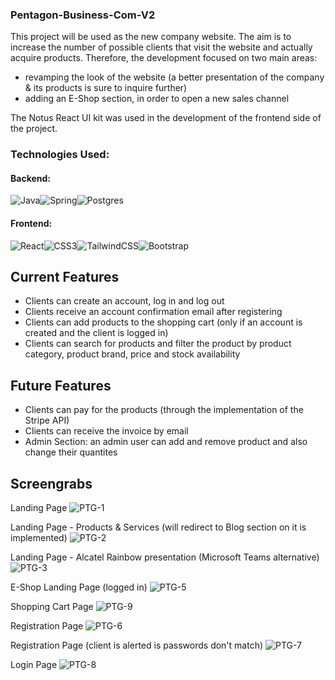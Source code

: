 ### Pentagon-Business-Com-V2
This project will be used as the new company website. The aim is to increase the number of possible clients that visit the website and actually acquire products. Therefore, the development focused on two main areas: 
- revamping the look of the website (a better presentation of the company & its products is sure to inquire further) 
- adding an E-Shop section, in order to open a new sales channel

The Notus React UI kit was used in the development of the frontend side of the project.

### Technologies Used:
#### Backend: 
![Java](https://img.shields.io/badge/java-%23ED8B00.svg?style=for-the-badge&logo=java&logoColor=white)![Spring](https://img.shields.io/badge/spring-%236DB33F.svg?style=for-the-badge&logo=spring&logoColor=white)![Postgres](https://img.shields.io/badge/postgres-%23316192.svg?style=for-the-badge&logo=postgresql&logoColor=white)

#### Frontend: 
![React](https://img.shields.io/badge/react-%2320232a.svg?style=for-the-badge&logo=react&logoColor=%2361DAFB)![CSS3](https://img.shields.io/badge/css3-%231572B6.svg?style=for-the-badge&logo=css3&logoColor=white)![TailwindCSS](https://img.shields.io/badge/tailwindcss-%2338B2AC.svg?style=for-the-badge&logo=tailwind-css&logoColor=white)![Bootstrap](https://img.shields.io/badge/bootstrap-%23563D7C.svg?style=for-the-badge&logo=bootstrap&logoColor=white)

## Current Features
- Clients can create an account, log in and log out
- Clients receive an account confirmation email after registering
- Clients can add products to the shopping cart (only if an account is created and the client is logged in)
- Clients can search for products and filter the product by product category, product brand, price and stock availability

## Future Features
- Clients can pay for the products (through the implementation of the Stripe API)
- Clients can receive the invoice by email
- Admin Section: an admin user can add and remove product and also change their quantites

## Screengrabs

Landing Page
![PTG-1](https://user-images.githubusercontent.com/73165724/167895557-fae1acfd-2849-4a5e-9955-245f00141d37.png)

Landing Page - Products & Services (will redirect to Blog section on it is implemented)
![PTG-2](https://user-images.githubusercontent.com/73165724/167895810-27502baa-027a-42a8-a452-2900bafaa70e.png)

Landing Page - Alcatel Rainbow presentation (Microsoft Teams alternative) 
![PTG-3](https://user-images.githubusercontent.com/73165724/167896004-5c8e4d2a-acfd-4551-a360-8fbd687cc5cd.png)

E-Shop Landing Page (logged in)
![PTG-5](https://user-images.githubusercontent.com/73165724/167896254-ed971400-c295-4016-9201-8ff898dbe067.png)

Shopping Cart Page
![PTG-9](https://user-images.githubusercontent.com/73165724/167896730-866c33ac-a0c1-4627-8415-1179c4599833.png)

Registration Page
![PTG-6](https://user-images.githubusercontent.com/73165724/167896376-a01d7af5-6ca0-4b61-bb30-aacd8a4199d9.png)

Registration Page (client is alerted is passwords don't match)
![PTG-7](https://user-images.githubusercontent.com/73165724/167896562-f3bd1326-89b6-4485-b4ce-10bd6af32d2c.png)

Login Page
![PTG-8](https://user-images.githubusercontent.com/73165724/167896639-a01f6fb3-bde6-4682-8946-483c3d4b0bf3.png)


